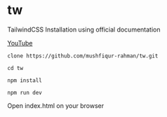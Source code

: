 # tw

TailwindCSS Installation using official documentation

[YouTube](https://youtu.be/250R45w2xuQ/)

````
clone https://github.com/mushfiqur-rahman/tw.git
````

````
cd tw
````
````
npm install
````

````
npm run dev
````

Open index.html on your browser
